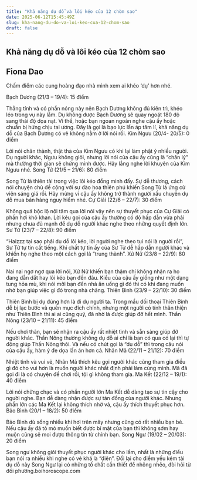 ```yaml
---
title: "Khả năng dụ dỗ và lôi kéo của 12 chòm sao"
date: 2025-06-12T15:45:49Z
slug: kha-nang-du-do-va-loi-keo-cua-12-chom-sao
draft: false
---
```


## Khả năng dụ dỗ và lôi kéo của 12 chòm sao

## Fiona Dao

Chấm điểm các cung hoàng đạo nhà mình xem ai khéo ‘dụ’ hơn nhé.
 
 Bạch Dương (21/3 – 19/4): 15 điểm
 
Thẳng tính và có phần nóng này nên Bạch Dương không đủ kiên trì, khéo léo trong vụ này lắm. Dụ không được Bạch Dương sẽ quay ngoát 180 độ sang thái độ dọa nạt. Vì thế, hoặc bạn ngoan ngoãn nghe cậu ấy hoặc chuẩn bị hứng chịu tai ương. Đây là gọi là bạo lực lấn áp tâm lí, khả năng dụ dỗ của Bạch Dương có vẻ không nằm ở lời nói rồi.
 Kim Ngưu (20/4- 20/5): 0 điểm
 
Lời nói chân thành, thật thà của Kim Ngưu có khi lại làm phật ý nhiều người. Dụ người khác, Ngưu không giỏi, nhưng lời nói của cậu ấy cũng là “chân lý” mà thường thời gian sẽ chứng minh được. Hãy lắng nghe lời khuyên của Kim Ngưu nhé.
 Song Tử (21/5 – 21/6): 80 điểm
 
Song Tử là thiên tài trong việc lôi kéo đồng minh đấy. Sự dễ thương, cách nói chuyện chủ đề cộng với sự đào hoa thiên phú khiến Song Tử là ứng cử viên sáng giá rồi. Hãy mừng vì cậu ấy không trở thành người xấu chuyên dụ dỗ mua bán hàng nguy hiểm nhé.
 Cự Giải (22/6 – 22/7): 30 điểm
 
Không quá bộc lộ nội tâm qua lời nói vậy nên sự thuyết phục của Cự Giải có phần hơi khô khan. Lời kêu gọi của cậu ấy thường có độ hấp dẫn vừa phải nhưng chưa đủ mạnh để dụ dỗ người khác nghe theo những quyết định lớn.
 Sư Tử (23/7 – 22/8): 90 điểm
 
“Haizzz tại sao phải dụ dỗ lôi kéo, lời người nghe theo tui nói là người rồi”, Sư Tử tự tin cất tiếng. Khí chất tự tin ấy của Sư Tử dễ hấp dẫn người khác và khiến họ nghe theo một cách gọi là “trung thành”.
 Xử Nữ (23/8 – 22/9): 80 điểm
 
Nai nai ngơ ngơ qua lời nói, Xử Nữ khiến bạn thậm chí không nhận ra họ đang dẫn dắt hay lôi kéo bạn đến đâu. Kiểu của cậu ấy giống như một dạng tung hỏa mù, khi nói mời bạn đến nhà ăn uống gì đó thì có khi đang muốn nhờ bạn giúp việc gì đó trong nhà chăng.
 Thiên Bình (23/9 – 22/10): 30 điểm
 
Thiên Bình bị dụ đúng hơn là đi dụ người ta. Trong mẩu đối thoại Thiên Bình dễ bị lạc bước và quên mục đích chính, nhưng một người có tính thân thiện như Thiên Bình thì ai ai cũng quý, đã nhờ là được giúp đỡ hết mình.
 Thần Nông (23/10 – 21/11): 45 điểm
 
Nếu chơi thân, bạn sẽ nhận ra cậu ấy rất nhiệt tình và sẵn sàng giúp đỡ người khác. Thần Nông thường không dụ dỗ ai chỉ là bạn có qua có lại thì tự động giúp Thần Nông thôi. Và nếu có chút gọi là “dụ dỗ” thì trong câu nói của cậu ấy, hàm ý đe dọa lấn án hơn cả.
 Nhân Mã (22/11 – 21/12): 70 điểm
 
Nhiệt tình và vui vẻ, Nhân Mã thích kêu gọi người khác cùng tham gia điều gì đó cho vui hơn là muốn người khác nhất định phải làm cùng mình. Mã đã gọi đi là có chuyện để chơi rồi, tội gì không tham gia.
 Ma Kết (22/12 – 19/1): 40 điểm
 
Lời nói chững chạc và có phần người lớn Ma Kết dễ dàng tạo sự tin cậy cho người nghe. Bạn dễ dàng nhận được sự tán đồng của người khác. Nhưng phần lớn các Ma Kết lại không thích nhờ vả, cậu ấy thích thuyết phục hơn.
 Bảo Bình (20/1 – 18/2): 50 điểm
 
Bảo Bình dù sống nhiều khi hơi trên mây nhưng cũng có rất nhiều bạn bè. Nếu cậu ấy đã tò mò muốn biết được bí mật của bạn thì không sớm hay muộn cũng sẽ moi được thông tin từ chính bạn.
 Song Ngư (19/02 – 20/03): 20 điểm
 
Song ngư không giỏi thuyết phục người khác cho lắm, nhất là những điều bạn nói ra nhiều khi nghe có vẻ khá là “điên”. Đổi lại cho điểm yếu kém tài dụ dỗ này Song Ngư lại có những tố chất cần thiết để nhõng nhẽo, đòi hỏi từ đối phương.boihoroscope.com